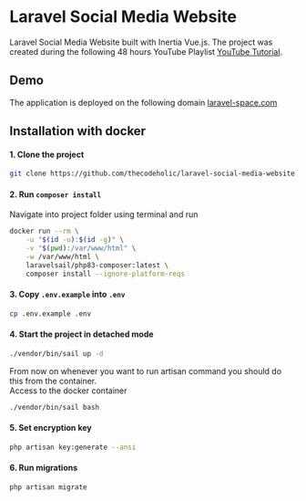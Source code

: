 # Laravel Social Media Website
Laravel Social Media Website built with Inertia Vue.js. The project was created during the following 48 hours YouTube Playlist [YouTube Tutorial](https://www.youtube.com/watch?v=4iiEyOKhvao&list=PLLQuc_7jk__Wa8IoZ2s0J-ql_MIisndtZ).

## Demo
The application is deployed on the following domain [laravel-space.com](https://laravel-space.com/)

## Installation with docker

#### 1. Clone the project
```bash
git clone https://github.com/thecodeholic/laravel-social-media-website.git
```

#### 2. Run `composer install`
Navigate into project folder using terminal and run

```bash
docker run --rm \
    -u "$(id -u):$(id -g)" \
    -v "$(pwd):/var/www/html" \
    -w /var/www/html \
    laravelsail/php83-composer:latest \
    composer install --ignore-platform-reqs
```

#### 3. Copy `.env.example` into `.env`

```bash
cp .env.example .env
```

#### 4. Start the project in detached mode

```bash
./vendor/bin/sail up -d
```
From now on whenever you want to run artisan command you should do this from the container. <br>
Access to the docker container
```bash
./vendor/bin/sail bash
```

#### 5. Set encryption key

```bash
php artisan key:generate --ansi
```

#### 6. Run migrations

```bash
php artisan migrate
```

